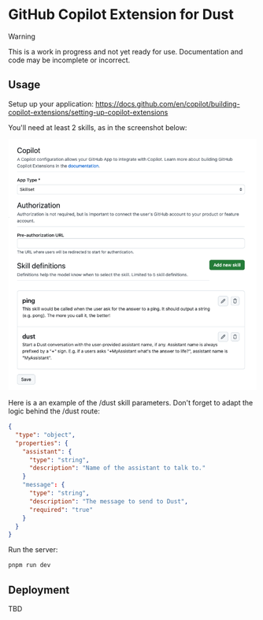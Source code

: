 # GitHub Copilot Extension for Dust

> [!WARNING]
> This is a work in progress and not yet ready for use. Documentation and code may be incomplete or incorrect.

## Usage

Setup up your application: https://docs.github.com/en/copilot/building-copilot-extensions/setting-up-copilot-extensions

You'll need at least 2 skills, as in the screenshot below:

![Skills](./docs/skills.png)

Here is a an example of the /dust skill parameters. Don't forget to adapt the logic behind the /dust route:

```json
{
  "type": "object",
  "properties": {
    "assistant": {
      "type": "string",
      "description": "Name of the assistant to talk to."
    }
    "message": {
      "type": "string",
      "description": "The message to send to Dust",
      "required": "true"
    }
  }
}
```

Run the server:

```sh
pnpm run dev
```

## Deployment

TBD
